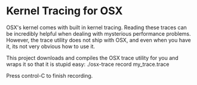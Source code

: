 Kernel Tracing for OSX
================================================================================

OSX's kernel comes with built in kernel tracing. Reading these traces can be
incredibly helpful when dealing with mysterious performance problems. However,
the trace utility does not ship with OSX, and even when you have it, its not
very obvious how to use it.

This project downloads and compiles the OSX trace utility for you and wraps it
so that it is stupid easy:
    ./osx-trace record my_trace.trace

Press control-C to finish recording.
